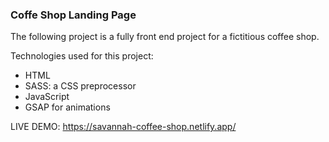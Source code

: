 ### Coffe Shop Landing Page
The following project is a fully front end project for a fictitious coffee shop.

Technologies used for this project:
    
- HTML
- SASS: a CSS preprocessor
- JavaScript
- GSAP for animations

LIVE DEMO: https://savannah-coffee-shop.netlify.app/
